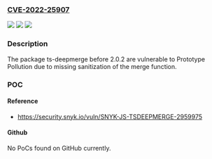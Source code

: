 ### [CVE-2022-25907](https://cve.mitre.org/cgi-bin/cvename.cgi?name=CVE-2022-25907)
![](https://img.shields.io/static/v1?label=Product&message=ts-deepmerge&color=blue)
![](https://img.shields.io/static/v1?label=Version&message=%3C%202.0.2%20&color=brighgreen)
![](https://img.shields.io/static/v1?label=Vulnerability&message=Prototype%20Pollution&color=brighgreen)

### Description

The package ts-deepmerge before 2.0.2 are vulnerable to Prototype Pollution due to missing sanitization of the merge function.

### POC

#### Reference
- https://security.snyk.io/vuln/SNYK-JS-TSDEEPMERGE-2959975

#### Github
No PoCs found on GitHub currently.


